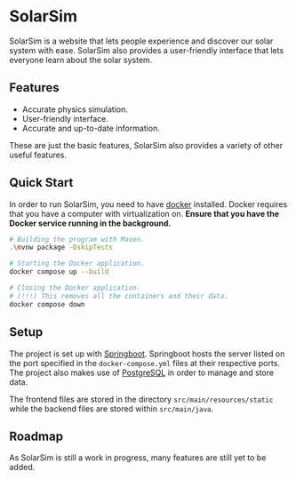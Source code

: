 # SolarSim
SolarSim is a website that lets people experience and discover our solar system with ease.
SolarSim also provides a user-friendly interface that lets everyone learn about the solar system.

## Features
- Accurate physics simulation.
- User-friendly interface.
- Accurate and up-to-date information.

These are just the basic features, SolarSim also provides a variety of other useful features.

## Quick Start
In order to run SolarSim, you need to have [docker](https://www.docker.com/) installed. Docker requires that you
have a computer with virtualization on. **Ensure that you have the Docker service running in the background.**

```bash
# Building the program with Maven.
.\mvnw package -DskipTests

# Starting the Docker application.
docker compose up --build

# Closing the Docker application.
# (!!!) This removes all the containers and their data.
docker compose down
```

## Setup
The project is set up with [Springboot](https://spring.io/projects/spring-boot). Springboot hosts the server listed on the port specified in the 
`docker-compose.yml` files at their respective ports. The project also makes use of [PostgreSQL](https://www.postgresql.org) in order to manage and store
data. 

The frontend files are stored in the directory `src/main/resources/static` while the backend files are stored within `src/main/java`.

## Roadmap
As SolarSim is still a work in progress, many features are still yet to be added.